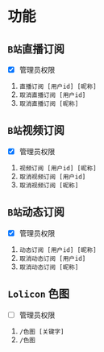 # 功能

## `B站`直播订阅

-   [x] 管理员权限

1. `直播订阅 [用户id] [昵称]`
2. `取消直播订阅 [用户id]`
3. `取消直播订阅 [昵称]`

## `B站`视频订阅

-   [x] 管理员权限

1. `视频订阅 [用户id] [昵称]`
2. `取消视频订阅 [用户id]`
3. `取消视频订阅 [昵称]`

## `B站`动态订阅

-   [x] 管理员权限

1. `动态订阅 [用户id] [昵称]`
2. `取消动态订阅 [用户id]`
3. `取消动态订阅 [昵称]`

## `Lolicon` 色图

-   [ ] 管理员权限

1. `/色图 [关键字]`
2. `/色图`
